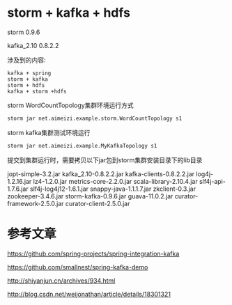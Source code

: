 # storm + kafka + hdfs

storm 0.9.6

kafka_2.10 0.8.2.2

涉及到的内容:

    kafka + spring
    storm + kafka
    storm + hdfs
    kafka + storm +hdfs

storm WordCountTopology集群环境运行方式

```bash
storm jar net.aimeizi.example.storm.WordCountTopology s1
```

storm kafka集群测试环境运行

```bash
storm jar net.aimeizi.example.MyKafkaTopology s1
```

提交到集群运行时，需要拷贝以下jar包到storm集群安装目录下的lib目录

jopt-simple-3.2.jar
kafka_2.10-0.8.2.2.jar
kafka-clients-0.8.2.2.jar
log4j-1.2.16.jar
lz4-1.2.0.jar
metrics-core-2.2.0.jar
scala-library-2.10.4.jar
slf4j-api-1.7.6.jar
slf4j-log4j12-1.6.1.jar
snappy-java-1.1.1.7.jar
zkclient-0.3.jar
zookeeper-3.4.6.jar
storm-kafka-0.9.6.jar
guava-11.0.2.jar
curator-framework-2.5.0.jar
curator-client-2.5.0.jar

# 参考文章

https://github.com/spring-projects/spring-integration-kafka

https://github.com/smallnest/spring-kafka-demo

http://shiyanjun.cn/archives/934.html

http://blog.csdn.net/weijonathan/article/details/18301321
